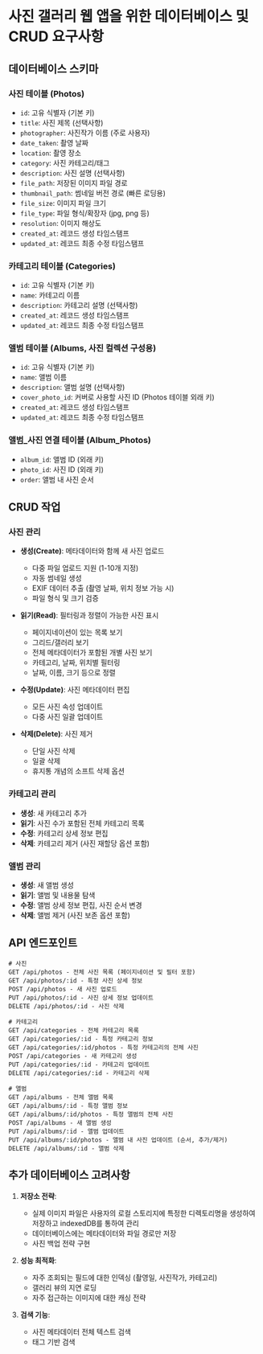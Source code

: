 # 사진 갤러리 웹 앱을 위한 데이터베이스 및 CRUD 요구사항

## 데이터베이스 스키마

### 사진 테이블 (Photos)
- `id`: 고유 식별자 (기본 키)
- `title`: 사진 제목 (선택사항)
- `photographer`: 사진작가 이름 (주로 사용자)
- `date_taken`: 촬영 날짜
- `location`: 촬영 장소
- `category`: 사진 카테고리/태그
- `description`: 사진 설명 (선택사항)
- `file_path`: 저장된 이미지 파일 경로
- `thumbnail_path`: 썸네일 버전 경로 (빠른 로딩용)
- `file_size`: 이미지 파일 크기
- `file_type`: 파일 형식/확장자 (jpg, png 등)
- `resolution`: 이미지 해상도
- `created_at`: 레코드 생성 타임스탬프
- `updated_at`: 레코드 최종 수정 타임스탬프

### 카테고리 테이블 (Categories)
- `id`: 고유 식별자 (기본 키)
- `name`: 카테고리 이름
- `description`: 카테고리 설명 (선택사항)
- `created_at`: 레코드 생성 타임스탬프
- `updated_at`: 레코드 최종 수정 타임스탬프

### 앨범 테이블 (Albums, 사진 컬렉션 구성용)
- `id`: 고유 식별자 (기본 키)
- `name`: 앨범 이름
- `description`: 앨범 설명 (선택사항)
- `cover_photo_id`: 커버로 사용할 사진 ID (Photos 테이블 외래 키)
- `created_at`: 레코드 생성 타임스탬프
- `updated_at`: 레코드 최종 수정 타임스탬프

### 앨범_사진 연결 테이블 (Album_Photos)
- `album_id`: 앨범 ID (외래 키)
- `photo_id`: 사진 ID (외래 키)
- `order`: 앨범 내 사진 순서

## CRUD 작업

### 사진 관리
- **생성(Create)**: 메타데이터와 함께 새 사진 업로드
  - 다중 파일 업로드 지원 (1-10개 지정)
  - 자동 썸네일 생성
  - EXIF 데이터 추출 (촬영 날짜, 위치 정보 가능 시)
  - 파일 형식 및 크기 검증
  
- **읽기(Read)**: 필터링과 정렬이 가능한 사진 표시
  - 페이지네이션이 있는 목록 보기
  - 그리드/갤러리 보기
  - 전체 메타데이터가 포함된 개별 사진 보기
  - 카테고리, 날짜, 위치별 필터링
  - 날짜, 이름, 크기 등으로 정렬
  
- **수정(Update)**: 사진 메타데이터 편집
  - 모든 사진 속성 업데이트
  - 다중 사진 일괄 업데이트
  
- **삭제(Delete)**: 사진 제거
  - 단일 사진 삭제
  - 일괄 삭제
  - 휴지통 개념의 소프트 삭제 옵션

### 카테고리 관리
- **생성**: 새 카테고리 추가
- **읽기**: 사진 수가 포함된 전체 카테고리 목록
- **수정**: 카테고리 상세 정보 편집
- **삭제**: 카테고리 제거 (사진 재할당 옵션 포함)

### 앨범 관리
- **생성**: 새 앨범 생성
- **읽기**: 앨범 및 내용물 탐색
- **수정**: 앨범 상세 정보 편집, 사진 순서 변경
- **삭제**: 앨범 제거 (사진 보존 옵션 포함)

## API 엔드포인트

```
# 사진
GET /api/photos - 전체 사진 목록 (페이지네이션 및 필터 포함)
GET /api/photos/:id - 특정 사진 상세 정보
POST /api/photos - 새 사진 업로드
PUT /api/photos/:id - 사진 상세 정보 업데이트
DELETE /api/photos/:id - 사진 삭제

# 카테고리
GET /api/categories - 전체 카테고리 목록
GET /api/categories/:id - 특정 카테고리 정보
GET /api/categories/:id/photos - 특정 카테고리의 전체 사진
POST /api/categories - 새 카테고리 생성
PUT /api/categories/:id - 카테고리 업데이트
DELETE /api/categories/:id - 카테고리 삭제

# 앨범
GET /api/albums - 전체 앨범 목록
GET /api/albums/:id - 특정 앨범 정보
GET /api/albums/:id/photos - 특정 앨범의 전체 사진
POST /api/albums - 새 앨범 생성
PUT /api/albums/:id - 앨범 업데이트
PUT /api/albums/:id/photos - 앨범 내 사진 업데이트 (순서, 추가/제거)
DELETE /api/albums/:id - 앨범 삭제
```

## 추가 데이터베이스 고려사항

1. **저장소 전략**:
   - 실제 이미지 파일은 사용자의 로컬 스토리지에 특정한 디렉토리명을 생성하여 저장하고 indexedDB를 통하여 관리
   - 데이터베이스에는 메타데이터와 파일 경로만 저장
   - 사진 백업 전략 구현

2. **성능 최적화**:
   - 자주 조회되는 필드에 대한 인덱싱 (촬영일, 사진작가, 카테고리)
   - 갤러리 뷰의 지연 로딩
   - 자주 접근하는 이미지에 대한 캐싱 전략

3. **검색 기능**:
   - 사진 메타데이터 전체 텍스트 검색
   - 태그 기반 검색
